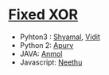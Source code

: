 # [Fixed XOR](http://cryptopals.com/sets/1/challenges/2)

* Pyhton3 : [Shyamal](https://github.com/svaderia/SIG_Cryptography/blob/master/Cryptopal/Problem_2/Shyamal/solution.py), [Vidit](https://github.com/viditjain08/SIG_Cryptography/blob/abc/Cryptopal/Problem_2/Vidit/solution_set1_problem2.py)
* Python 2: [Apurv](https://github.com/Apurv-Bajaj/SIG_Cryptography/blob/master/Cryptopal/Problem_2/Apurv/solution.py)
* JAVA: [Anmol](https://github.com/anmolsinghal/SIG_Cryptography/blob/master/Cryptopal/Problem_2/Anmol/problem2.java)
* Javascript: [Neethu](https://github.com/Roboneet/SIG_Cryptography/blob/neethu/Cryptopal/Problem_2/Neethu/xor.js)


